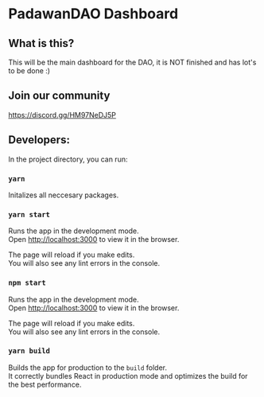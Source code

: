 # PadawanDAO Dashboard

## What is this?

This will be the main dashboard for the DAO, it is NOT finished and has lot's to be done :)


## Join our community

https://discord.gg/HM97NeDJ5P

## Developers:

In the project directory, you can run:

### `yarn`
Initalizes all neccesary packages.

### `yarn start`

Runs the app in the development mode.\
Open [http://localhost:3000](http://localhost:3000) to view it in the browser.

The page will reload if you make edits.\
You will also see any lint errors in the console.

### `npm start`

Runs the app in the development mode.\
Open [http://localhost:3000](http://localhost:3000) to view it in the browser.

The page will reload if you make edits.\
You will also see any lint errors in the console.

### `yarn build`

Builds the app for production to the `build` folder.\
It correctly bundles React in production mode and optimizes the build for the best performance.
